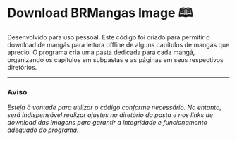 # Download BRMangas Image 🕮
Desenvolvido para uso pessoal.
Este código foi criado para permitir o download de mangás para leitura offline de alguns capítulos de mangás que aprecio. O programa cria uma pasta dedicada para cada mangá, organizando os capítulos em subpastas e as páginas em seus respectivos diretórios.

---
### Aviso
*Esteja à vontade para utilizar o código conforme necessário. No entanto, será indispensável realizar ajustes no diretório da pasta e nos links de download das imagens para garantir a integridade e funcionamento adequado do programa.*
